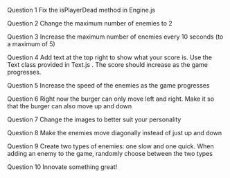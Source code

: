 Question 1
Fix the isPlayerDead method in Engine.js

Question 2
Change the maximum number of enemies to 2

Question 3
Increase the maximum number of enemies every 10 seconds (to a maximum of 5)

Question 4
Add text at the top right to show what your score is. Use the Text class provided in Text.js . The score should increase as the game progresses.

Question 5
Increase the speed of the enemies as the game progresses

Question 6
Right now the burger can only move left and right. Make it so that the burger can also move up and down

Question 7
Change the images to better suit your personality

Question 8
Make the enemies move diagonally instead of just up and down

Question 9
Create two types of enemies: one slow and one quick. When adding an enemy to the game, randomly choose between the two types

Question 10
Innovate something great!
